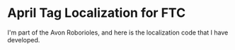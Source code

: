 # April Tag Localization for FTC

I'm part of the Avon Roborioles, and here is the localization code that I have developed.
